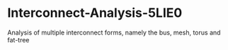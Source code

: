 # Interconnect-Analysis-5LIE0
Analysis of multiple interconnect forms, namely the bus, mesh, torus and fat-tree
